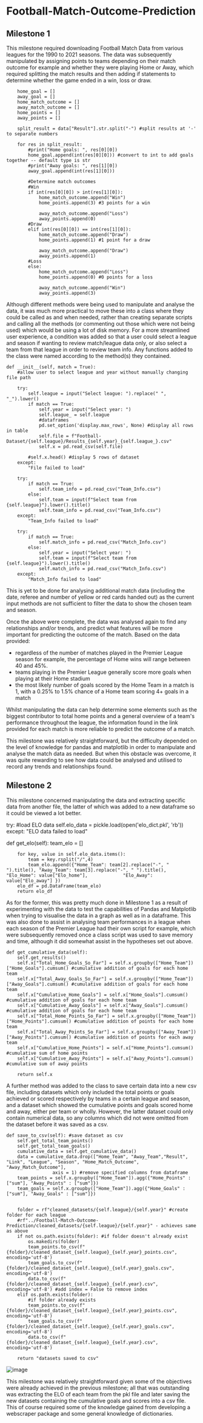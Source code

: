 # Football-Match-Outcome-Prediction

## Milestone 1

This milestone required downloading Football Match Data from various leagues for the 1990 to 2021 seasons.
The data was subsequently manipulated by assigning points to teams depending on their match outcome for example and whether they were playing Home or Away, which required splitting the match results and then adding if statements to determine whether the game ended in a win, loss or draw.

        home_goal = []
        away_goal = []
        home_match_outcome = []
        away_match_outcome = []
        home_points = []
        away_points = []
            
        split_result = data["Result"].str.split("-") #split results at '-' to separate numbers

        for res in split_result:
            #print("Home goals: ", res[0][0])    
            home_goal.append(int(res[0][0])) #convert to int to add goals together -- default type is str
            #print("Away goals: ", res[1][0])
            away_goal.append(int(res[1][0]))
                
            #Determine match outcomes
            #Win
            if int(res[0][0]) > int(res[1][0]):
                home_match_outcome.append("Win")
                home_points.append(3) #3 points for a win 

                away_match_outcome.append("Loss")   
                away_points.append(0)           
            #Draw
            elif int(res[0][0]) == int(res[1][0]):
                home_match_outcome.append("Draw")
                home_points.append(1) #1 point for a draw

                away_match_outcome.append("Draw")  
                away_points.append(1)   
            #Loss    
            else:
                home_match_outcome.append("Loss")
                home_points.append(0) #0 points for a loss

                away_match_outcome.append("Win")  
                away_points.append(3)  
								
Although different methods were being used to manipulate and analyse the data, it was much more practical to move these into a class where they could be called as and when needed, rather than creating separate scripts and calling all the methods (or commenting out those which were not being used) which would be using a lot of disk memory. For a more streamlined user experience, a condition was added so that a user could select a league and season if wanting to review match/league data only, or also select a team from that league in order to review team info. Any functions added to the class were named according to the method(s) they contained.

	def __init__(self, match = True):
        #allow user to select league and year without manually changing file path
        
        try:
            self.league = input("Select league: ").replace(" ", "_").lower()
            if match == True:    
                self.year = input("Select year: ")
                self.league_ = self.league
                #dataframes
                pd.set_option('display.max_rows', None) #display all rows in table
                self.file = f"Football-Dataset/{self.league}/Results_{self.year}_{self.league_}.csv"
                self.x = pd.read_csv(self.file)

            #self.x.head() #display 5 rows of dataset
        except:
            "File failed to load"

        try:
            if match == True:
                self.team_info = pd.read_csv("Team_Info.csv")
            else:
                self.team = input(f"Select team from {self.league}").lower().title()
                self.team_info = pd.read_csv("Team_Info.csv")
        except:
            "Team_Info failed to load"

        try:
            if match == True:
                self.match_info = pd.read_csv("Match_Info.csv")
            else:
                self.year = input("Select year: ")
                self.team = input(f"Select team from {self.league}").lower().title()
                self.match_info = pd.read_csv("Match_Info.csv")
        except:
            "Match_Info failed to load"

This is yet to be done for analysing additional match data (including the date, referee and number of yellow or red cards handed out) as the current input methods are not sufficient to filter the data to show the chosen team and season.

Once the above were complete, the data was analysed again to find any relationships and/or trends, and predict what features will be more important for predicting the outcome of the match. Based on the data provided:
- regardless of the number of matches played in the Premier League season for example, the percentage of Home wins will range between 40 and 45%.
- teams playing in the Premier League generally score more goals when playing at their Home stadium
- the most likely number of goals scored by the Home Team in a match is 1, with a 0.25% to 1.5% chance of a Home team scoring 4+ goals in a match

Whilst manipulating the data can help determine some elements such as the biggest contributor to total home points and a general overview of a team's performance throughout the league, the information found in the link provided for each match is more reliable to predict the outcome of a match.

This milestone was relatively straightforward, but the difficulty depended on the level of knowledge for pandas and matplotlib in order to manipulate and analyse the match data as needed. But when this obstacle was overcome, it was quite rewarding to see how data could be analysed and utilised to record any trends and relationships found.

## Milestone 2

This milestone concerned manipulating the data and extracting specific data from another file, the latter of which was added to a new dataframe so it could be viewed a lot better. 

try: #load ELO data
            self.elo_data = pickle.load(open('elo_dict.pkl', 'rb'))
        except:
            "ELO data failed to load"
	    
def get_elo(self):
        team_elo = []

        for key, value in self.elo_data.items():
            team = key.rsplit("/",4)
            team_elo.append({"Home_Team": team[2].replace("-", " ").title(), "Away_Team": team[3].replace("-", " ").title(), "Elo_Home": value["Elo_home"], 			"Elo_Away": value["Elo_away"] })
        elo_df = pd.DataFrame(team_elo)
        return elo_df
	
	
As for the former, this was pretty much done in Milestone 1 as a result of experimenting with the data to test the capabilities of Pandas and Matplotlib when trying to visualise the data in a graph as well as in a dataframe. This was also done to assist in analysing team performances in a league when each season of the Premier League had their own script for example, which were subsequently removed once a class script was used to save memory and time, although it did somewhat assist in the hypotheses set out above.

	def get_cumulative_data(self): 
		self.get_results()
		self.x["Total_Home_Goals_So_Far"] = self.x.groupby(["Home_Team"])["Home_Goals"].cumsum() #cumulative addition of goals for each home team
		self.x["Total_Away_Goals_So_Far"] = self.x.groupby(["Home_Team"])["Away_Goals"].cumsum() #cumulative addition of goals for each home team
		self.x["Cumulative_Home_Goals"] = self.x["Home_Goals"].cumsum() #cumulative addition of goals for each home team
		self.x["Cumulative_Away_Goals"] = self.x["Away_Goals"].cumsum() #cumulative addition of goals for each home team
		self.x["Total_Home_Points_So_Far"] = self.x.groupby(["Home_Team"])["Home_Points"].cumsum() #cumulative addition of points for each home team
		self.x["Total_Away_Points_So_Far"] = self.x.groupby(["Away_Team"])["Away_Points"].cumsum() #cumulative addition of points for each away team
		self.x["Cumulative_Home_Points"] = self.x["Home_Points"].cumsum() #cumulative sum of home points
		self.x["Cumulative_Away_Points"] = self.x["Away_Points"].cumsum() #cumulative sum of away points

        return self.x

A further method was added to the class to save certain data into a new csv file, including datasets which only included the total points or goals achieved or scored respectively by teams in a certain league and season, and a dataset which showed the cumulative points and goals scored home and away, either per team or wholly. However, the latter dataset could only contain numerical data, so any columns which did not were omitted from the dataset before it was saved as a csv.

	def save_to_csv(self): #save dataset as csv
		self.get_total_team_points()
		self.get_total_team_goals()
		cumulative_data = self.get_cumulative_data()
		data = cumulative_data.drop(["Home_Team", "Away_Team","Result", "Link", "League", "Season", "Home_Match_Outcome", "Away_Match_Outcome"],
				     axis = 1) #remove specified columns from dataframe
		team_points = self.x.groupby(["Home_Team"]).agg({"Home_Points" : ["sum"], "Away_Points" : ["sum"]})
		team_goals = self.x.groupby(["Home_Team"]).agg({"Home_Goals" : ["sum"], "Away_Goals" : ["sum"]})


		folder = rf"cleaned_datasets/{self.league}/{self.year}" #create folder for each league
		#rf"../Football-Match-Outcome-Prediction/cleaned_datasets/{self.league}/{self.year}" - achieves same as above
		if not os.path.exists(folder): #if folder doesn't already exist
		    os.makedirs(folder)
		    team_points.to_csv(f"{folder}/cleaned_dataset_{self.league}_{self.year}_points.csv", encoding='utf-8')
		    team_goals.to_csv(f"{folder}/cleaned_dataset_{self.league}_{self.year}_goals.csv", encoding='utf-8')
		    data.to_csv(f"{folder}/cleaned_dataset_{self.league}_{self.year}.csv", encoding='utf-8') #add index = False to remove index
		elif os.path.exists(folder):
		    #if folder already exists
			team_points.to_csv(f"{folder}/cleaned_dataset_{self.league}_{self.year}_points.csv", encoding='utf-8')
			team_goals.to_csv(f"{folder}/cleaned_dataset_{self.league}_{self.year}_goals.csv", encoding='utf-8')
			data.to_csv(f"{folder}/cleaned_dataset_{self.league}_{self.year}.csv", encoding='utf-8')
        
        return "datasets saved to csv" 
![image](https://user-images.githubusercontent.com/58480783/170560306-45d5811f-08e9-4b37-a868-87b62d7ef041.png)

This milestone was relatively straightforward given some of the objectives were already achieved in the previous milestone; all that was outstanding was extracting the ELO of each team from the pkl file and later saving the new datasets containing the cumulative goals and scores into a csv file. This of course required some of the knowledge gained from developing a webscraper package and some general knowledge of dictionaries.

